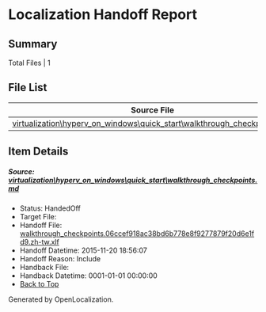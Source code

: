 # <a name='report-top'></a> Localization Handoff Report

## Summary
 Total Files | 1

## File List
 Source File | Status | Details 
 ----------- | ------ | ------- 
 [virtualization\hyperv_on_windows\quick_start\walkthrough_checkpoints.md](https://github.com/OpenLocalizationOrg/hyperVTest/blob/02394629594e9a7913b5f395aca5e66ace407e75/virtualization/hyperv_on_windows/quick_start/walkthrough_checkpoints.md) | HandedOff | [Details](#a0dbaa21b5dee2e66567ce907c3e892b5fee4d50175)

## Item Details
##### <a name='a0dbaa21b5dee2e66567ce907c3e892b5fee4d50175'></a> Source: [virtualization\hyperv_on_windows\quick_start\walkthrough_checkpoints.md](https://github.com/OpenLocalizationOrg/hyperVTest/blob/02394629594e9a7913b5f395aca5e66ace407e75/virtualization/hyperv_on_windows/quick_start/walkthrough_checkpoints.md)
* Status: HandedOff
* Target File: 
* Handoff File: [walkthrough_checkpoints.06ccef918ac38bd6b778e8f9277879f20d6e1fd9.zh-tw.xlf](https://github.com/OpenLocalizationOrg/olhandoff/blob/d02647f1a729551e91718477e2d334b5430974a1/ol-handoff/OpenLocalizationOrg/hyperVTest.zh-tw/master/walkthrough_checkpoints.06ccef918ac38bd6b778e8f9277879f20d6e1fd9.zh-tw.xlf)
* Handoff Datetime: 2015-11-20 18:56:07
* Handoff Reason: Include
* Handback File: 
* Handback Datetime: 0001-01-01 00:00:00
* [Back to Top](#report-top)


Generated by OpenLocalization.
